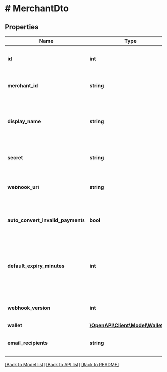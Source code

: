 # # MerchantDto

## Properties

Name | Type | Description | Notes
------------ | ------------- | ------------- | -------------
**id** | **int** | The ID of the Merchant ID. | [optional]
**merchant_id** | **string** | The Merchant ID as a UUID. | [optional]
**display_name** | **string** | The name of the merchant displayed on the payments page. | [optional]
**secret** | **string** | The secret key used to validate webhooks. | [optional]
**webhook_url** | **string** | The webhooks URL that webhoosk are sent to. | [optional]
**auto_convert_invalid_payments** | **bool** | Is set to auto convert invalid payments. | [optional] [default to true]
**default_expiry_minutes** | **int** | The default number of minutes before a payment expires for this Merchant ID. | [optional]
**webhook_version** | **int** | The version of webhooks sent. | [optional]
**wallet** | [**\OpenAPI\Client\Model\WalletDto**](WalletDto.md) |  | [optional]
**email_recipients** | **string** | The recipients of event emails. | [optional]

[[Back to Model list]](../../README.md#models) [[Back to API list]](../../README.md#endpoints) [[Back to README]](../../README.md)
